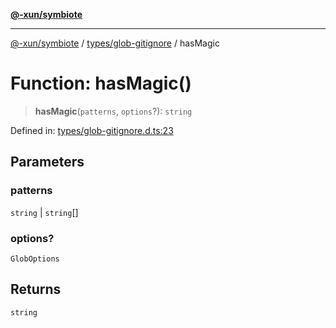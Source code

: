 [**@-xun/symbiote**](../../../README.md)

***

[@-xun/symbiote](../../../README.md) / [types/glob-gitignore](../README.md) / hasMagic

# Function: hasMagic()

> **hasMagic**(`patterns`, `options`?): `string`

Defined in: [types/glob-gitignore.d.ts:23](https://github.com/Xunnamius/symbiote/blob/4f71380506e8b2505a907d817794b6730bca4f95/types/glob-gitignore.d.ts#L23)

## Parameters

### patterns

`string` | `string`[]

### options?

`GlobOptions`

## Returns

`string`

